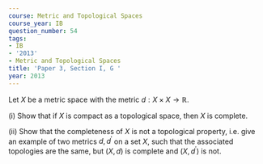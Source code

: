```yaml
---
course: Metric and Topological Spaces
course_year: IB
question_number: 54
tags:
- IB
- '2013'
- Metric and Topological Spaces
title: 'Paper 3, Section I, G '
year: 2013
---
```




Let $X$ be a metric space with the metric $d: X \times X \rightarrow \mathbb{R}$.

(i) Show that if $X$ is compact as a topological space, then $X$ is complete.

(ii) Show that the completeness of $X$ is not a topological property, i.e. give an example of two metrics $d, d^{\prime}$ on a set $X$, such that the associated topologies are the same, but $(X, d)$ is complete and $\left(X, d^{\prime}\right)$ is not.